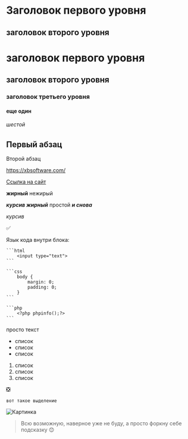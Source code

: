 Заголовок первого уровня
========================
заголовок второго уровня
-----------------------------------
# заголовок первого уровня
## заголовок второго уровня
### заголовок третьего уровня
#### еще один
###### шестой

Первый абзац
-----------------
Второй абзац

<https://xbsoftware.com/>

[Ссылка на сайт](https://xbsoftware.com/)

**жирный** нежирый

***курсив жирный*** простой ___и снова___

*курсив*

:white_check_mark:

  Язык кода внутри блока:

    ```html
        <input type="text">
    ```

    ```css
        body {
            margin: 0;
            padding: 0;
        }
    ```

    ```php
        <?php phpinfo();?>
    ```

просто текст

+ список
+ список
+ список

1. список
2. список
3. список

:negative_squared_cross_mark:

`вот такое выделение`

![Картинка](https://c.pxhere.com/images/b9/b2/ebd33d53fa2792b924dc09dad3f7-1632073.png!d) 

>Всю возможную, наверное уже не буду, а просто форкну себе подсказку :blush: 
